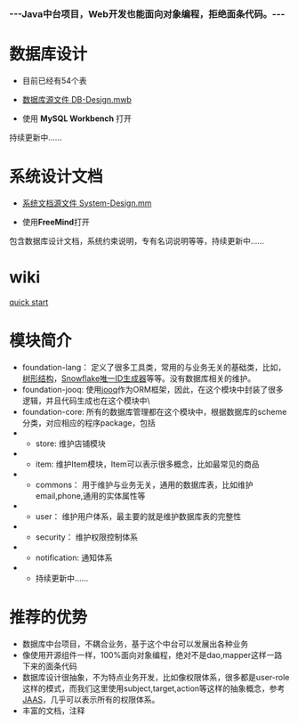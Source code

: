 

### ---Java中台项目，Web开发也能面向对象编程，拒绝面条代码。---

# 数据库设计
- 目前已经有54个表
- [数据库源文件 DB-Design.mwb ](https://github.com/wuda0112/foundation/blob/master/DB-Design.mwb)

- 使用 **MySQL Workbench** 打开

持续更新中......

# 系统设计文档
- [系统文档源文件 System-Design.mm](https://github.com/wuda0112/foundation/blob/master/System-Design.mm)

- 使用**FreeMind**打开

包含数据库设计文档，系统约束说明，专有名词说明等等，持续更新中......

# wiki
[quick start](https://github.com/wuda0112/foundation/wiki)

# 模块简介
- foundation-lang： 定义了很多工具类，常用的与业务无关的基础类，比如，[树形结构](https://github.com/wuda0112/foundation/tree/master/foundation-lang/src/main/java/com/wuda/foundation/lang/tree/)，[Snowflake唯一ID生成器](https://github.com/wuda0112/foundation/blob/master/foundation-lang/src/main/java/com/wuda/foundation/lang/keygen/KeyGeneratorSnowflake.java)等等。没有数据库相关的维护。
- foundation-jooq: 使用[jooq](https://www.jooq.org/)作为ORM框架，因此，在这个模块中封装了很多逻辑，并且代码生成也在这个模块中\
- foundation-core: 所有的数据库管理都在这个模块中，根据数据库的scheme分类，对应相应的程序package，包括
- - store: 维护店铺模块
- - item: 维护Item模块，Item可以表示很多概念，比如最常见的商品
- - commons： 用于维护与业务无关，通用的数据库表，比如维护email,phone,通用的实体属性等
- - user： 维护用户体系，最主要的就是维护数据库表的完整性
- - security： 维护权限控制体系
- - notification: 通知体系
- - 持续更新中......

# 推荐的优势
- 数据库中台项目，不耦合业务，基于这个中台可以发展出各种业务
- 像使用开源组件一样，100%面向对象编程，绝对不是dao,mapper这样一路下来的面条代码
- 数据库设计很抽象，不为特点业务开发，比如像权限体系，很多都是user-role这样的模式，而我们这里使用subject,target,action等这样的抽象概念，参考[JAAS](https://docs.oracle.com/javase/7/docs/technotes/guides/security/jaas/JAASRefGuide.html)，几乎可以表示所有的权限体系。
- 丰富的文档，注释
